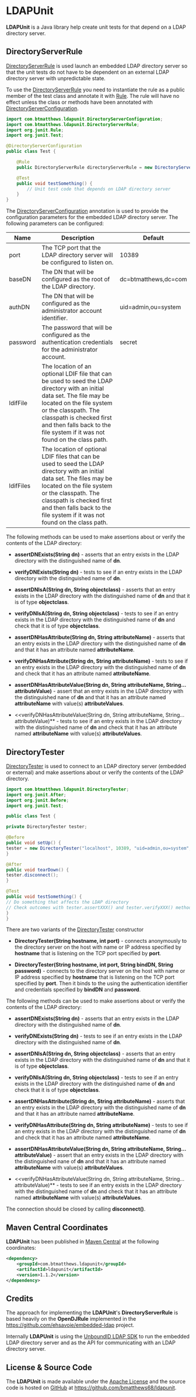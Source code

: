 LDAPUnit
========

**LDAPUnit** is a Java library help create unit tests for that depend on a LDAP directory server.

DirectoryServerRule
-------------------

[DirectoryServerRule](http://ldapunit.btmatthews.com/apidocs/com/btmatthews/ldapunit/DirectoryServerRule.html) is used
launch an embedded LDAP directory server so that the unit tests do not have to be dependent on an external LDAP
directory server with unpredictable state.

To use the
[DirectoryServerRule](http://ldapunit.btmatthews.com/apidocs/com/btmatthews/ldapunit/DirectoryServerRule.html) you need
to instantiate the rule as a public member of the test class and annotate it with
[Rule](http://kentbeck.github.com/junit/javadoc/4.10/org/junit/Rule.html). The rule will have no effect unless the class
or methods have been annotated with
[DirectoryServerConfiguration](http://ldapunit.btmatthews.com/apidocs/com/btmatthews/ldapunit/DirectoryServerConfiguration.html).

```java
import com.btmatthews.ldapunit.DirectoryServerConfiguration;
import com.btmatthews.ldapunit.DirectoryServerRule;
import org.junit.Rule;
import org.junit.Test;

@DirectoryServerConfiguration
public class Test {

    @Rule
    public DirectoryServerRule directoryServerRule = new DirectoryServerRule();

    @Test
    public void testSomething() {
        // Unit test code that depends on LDAP directory server
    }
}
```

The
[DirectoryServerConfiguration](http://ldapunit.btmatthews.com/apidocs/com/btmatthews/ldapunit/DirectoryServerConfiguration.html)
annotation is used to provide the configuration parameters for the embedded LDAP directory server. The following
parameters can be configured:

<table>
<thead><tr>
<th>Name</th>
<th>Description</th>
<th>Default</th>
</tr></thead>
<tbody>
<tr>
<td>port</td>
<td>The TCP port that the LDAP directory server will be configured to listen on.</td>
<td>10389</td>
</tr>
<tr>
<td>baseDN</td>
<td>The DN that will be configured as the root of the LDAP directory.</td>
<td>dc=btmatthews,dc=com</td>
</tr>
<tr>
<td>authDN</td>
<td>The DN that will be configured as the administrator account identifier.</td>
<td>uid=admin,ou=system</td>
</tr>
<tr>
<td>password</td>
<td>The password that will be configured as the authentication credentials for the administrator account.</td>
<td>secret</td>
</tr>
<tr>
<td>ldifFile</td>
<td>The location of an optional LDIF file that can be used to seed the LDAP directory with an initial data set. The
file may be located on the file system or the classpath. The classpath is checked first and then falls back to the file
system if it was not found on the class path.</td>
<td></td>
</tr>
<tr>
<td>ldifFiles</td>
<td>The location of optional LDIF files that can be used to seed the LDAP directory with an initial data set. The
files may be located on the file system or the classpath. The classpath is checked first and then falls back to the file
system if it was not found on the class path.</td>
<td></td>
</tr>
</tbody>
</table>

The following methods can be used to make assertions about or verify the contents of the LDAP directory:

* **assertDNExists(String dn)** - asserts that an entry exists in the LDAP directory with the distinguished name of
  **dn**.

* **verifyDNExists(String dn)** - tests to see if an entry exists in the LDAP directory with the distinguished name
  of **dn**.

* **assertDNIsA(String dn, String objectclass)** - asserts that an entry exists in the LDAP directory with the
  distinguished name of **dn** and that it is of type **objectclass**.

* **verifyDNIsA(String dn, String objectclass)** - tests to see if an entry exists in the LDAP directory with the
  distinguished name of **dn** and check that it is of type **objectclass**.

* **assertDNHasAttribute(String dn, String attributeName)** - asserts that an entry exists in the LDAP directory
  with the distinguished name of **dn** and that it has an attribute named **attributeName**.

* **verifyDNHasAttribute(String dn, String attributeName)** - tests to see if an entry exists in the LDAP directory
    with the distinguished name of **dn** and check that it has an attribute named **attributeName**.

* **assertDNHasAttributeValue(String dn, String attributeName, String... attributeValue)** - assert that an entry
  exists in the LDAP directory with the distinguished nane of **dn** and that it has an attribute named
  **attributeName** with value(s) **attributeValues**.

* <<verifyDNHasAttributeValue(String dn, String attributeName, String... attributeValue)** - tests to see if an entry
  exists in the LDAP directory with the distinguished name of **dn** and check that it has an attribute named
  **attributeName** with value(s) **attributeValues**.

DirectoryTester
---------------

[DirectoryTester](http://ldapunit.btmatthews.com/apidocs/com/btmatthews/ldapunit/DirectoryTester.html) is used to
connect to an LDAP directory server (embedded or external) and make assertions about or verify the contents of the LDAP
directory.

```java
import com.btmatthews.ldapunit.DirectoryTester;
import org.junit.After;
import org.junit.Before;
import org.junit.Test;

public class Test {

private DirectoryTester tester;

@Before
public void setUp() {
tester = new DirectoryTester("localhost", 10389, "uid=admin,ou=system", "secret");
}

@After
public void tearDown() {
tester.disconnect();
}

@Test
public void testSomething() {
// Do something that affects the LDAP directory
// Check outcomes with tester.assertXXX() and tester.verifyXXX() methods
}
}
```

There are two variants of the
[DirectoryTester](http://ldapunit.btmatthews.com/apidocs/com/btmatthews/ldapunit/DirectoryTester.html) constructor

* **DirectoryTester(String hostname, int port)** - connects anonymously to the directory server on the host with
name or IP address specified by **hostname** that is listening on the TCP port specified by **port**.

* **DirectoryTester(String hostname, int port, String bindDN, String password)** - connects to the directory server
on the host with name or IP address specified by **hostname** that is listening on the TCP port specified by
**port**. Then it binds to the using the authentication identifier and credentials specified by **bindDN** and
**password**.

The following methods can be used to make assertions about or verify the contents of the LDAP directory:

* **assertDNExists(String dn)** - asserts that an entry exists in the LDAP directory with the distinguished name of
**dn**.

* **verifyDNExists(String dn)** - tests to see if an entry exists in the LDAP directory with the distinguished name
of **dn**.

* **assertDNIsA(String dn, String objectclass)** - asserts that an entry exists in the LDAP directory with the
distinguished name of **dn** and that it is of type **objectclass**.

* **verifyDNIsA(String dn, String objectclass)** - tests to see if an entry exists in the LDAP directory with the
distinguished name of **dn** and check that it is of type **objectclass**.

* **assertDNHasAttribute(String dn, String attributeName)** - asserts that an entry exists in the LDAP directory
with the distinguished name of **dn** and that it has an attribute named **attributeName**.

* **verifyDNHasAttribute(String dn, String attributeName)** - tests to see if an entry exists in the LDAP directory
with the distinguished name of **dn** and check that it has an attribute named **attributeName**.

* **assertDNHasAttributeValue(String dn, String attributeName, String... attributeValue)** - assert that an entry
exists in the LDAP directory with the distinguished nane of **dn** and that it has an attribute named
**attributeName** with value(s) **attributeValues**.

* <<verifyDNHasAttributeValue(String dn, String attributeName, String... attributeValue)** - tests to see if an entry
exists in the LDAP directory with the distinguished name of **dn** and check that it has an attribute named
**attributeName** with value(s) **attributeValues**.

The connection should be closed by calling **disconnect()**.

Maven Central Coordinates
-------------------------
**LDAPUnit** has been published in [Maven Central](http://search.maven.org) at the following
coordinates:

```xml
<dependency>
    <groupId>com.btmatthews.ldapunit</groupId>
    <artifactId>ldapunit</artifactId>
    <version>1.1.2</version>
</dependency>
```

Credits
-------
The approach for implementing the **LDAPUnit**'s **DirectoryServerRule** is based heavily on the **OpenDJRule**
implemented in the https://github.com/ehsavoie/embedded-ldap project.

Internally **LDAPUnit** is using the [UnboundID LDAP SDK](https://www.unboundid.com/products/ldap-sdk) to run the
embedded LDAP directory server and as the API for communicating with an LDAP directory server.

License & Source Code
---------------------
The **LDAPUnit** is made available under the
[Apache License](http://www.apache.org/licenses/LICENSE-2.0.html) and the source code is hosted on
[GitHub](http://github.com) at https://github.com/bmatthews68/ldapunit.
